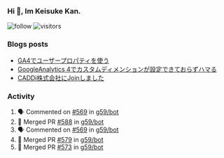 ### Hi 👋, Im Keisuke Kan.

<!--
**9renpoto/9renpoto** is a ✨ _special_ ✨ repository because its `README.md` (this file) appears on your GitHub profile.

Here are some ideas to get you started:

- 🔭 I’m currently working on ...
- 🌱 I’m currently learning ...
- 👯 I’m looking to collaborate on ...
- 🤔 I’m looking for help with ...
- 💬 Ask me about ...
- 📫 How to reach me: ...
- 😄 Pronouns: ...
- ⚡ Fun fact: ...
-->

![follow](https://img.shields.io/github/followers/9renpoto?label=Follow&style=social)
![visitors](https://komarev.com/ghpvc/?username=9renpoto&label=Profile%20views&color=0e75b6&style=flat)

### Blogs posts

<!-- BLOG-POST-LIST:START -->
- [GA4でユーザープロパティを使う](https://9renpoto.dev/2021/02/21/google-analytics-4-user-properties/)
- [GoogleAnalytics 4でカスタムディメンションが設定できておらずハマる](https://9renpoto.dev/2021/02/13/google-analytics-4/)
- [CADDi株式会社にJoinしました](https://9renpoto.dev/2020/12/05/join/)
<!-- BLOG-POST-LIST:END -->

### Activity

<!--START_SECTION:activity-->
1. 🗣 Commented on [#569](https://github.com/g59/bot/issues/569) in [g59/bot](https://github.com/g59/bot)
2. 🎉 Merged PR [#588](https://github.com/g59/bot/pull/588) in [g59/bot](https://github.com/g59/bot)
3. 🗣 Commented on [#569](https://github.com/g59/bot/issues/569) in [g59/bot](https://github.com/g59/bot)
4. 🎉 Merged PR [#579](https://github.com/g59/bot/pull/579) in [g59/bot](https://github.com/g59/bot)
5. 🎉 Merged PR [#573](https://github.com/g59/bot/pull/573) in [g59/bot](https://github.com/g59/bot)
<!--END_SECTION:activity-->

<!--START_SECTION:waka-->
<!--END_SECTION:waka-->